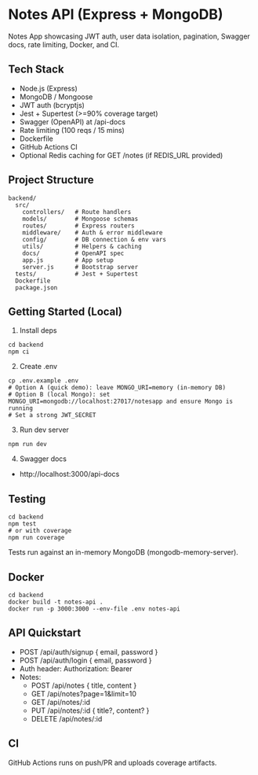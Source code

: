 # Notes API (Express + MongoDB)

Notes App showcasing JWT auth, user data isolation, pagination, Swagger docs, rate limiting, Docker, and CI.

## Tech Stack
- Node.js (Express)
- MongoDB / Mongoose
- JWT auth (bcryptjs)
- Jest + Supertest (>=90% coverage target)
- Swagger (OpenAPI) at /api-docs
- Rate limiting (100 reqs / 15 mins)
- Dockerfile
- GitHub Actions CI
- Optional Redis caching for GET /notes (if REDIS_URL provided)

## Project Structure
```
backend/
  src/
    controllers/   # Route handlers
    models/        # Mongoose schemas
    routes/        # Express routers
    middleware/    # Auth & error middleware
    config/        # DB connection & env vars
    utils/         # Helpers & caching
    docs/          # OpenAPI spec
    app.js         # App setup
    server.js      # Bootstrap server
  tests/           # Jest + Supertest
  Dockerfile
  package.json
```

## Getting Started (Local)
1) Install deps
```
cd backend
npm ci
```
2) Create .env
```
cp .env.example .env
# Option A (quick demo): leave MONGO_URI=memory (in-memory DB)
# Option B (local Mongo): set MONGO_URI=mongodb://localhost:27017/notesapp and ensure Mongo is running
# Set a strong JWT_SECRET
```
3) Run dev server
```
npm run dev
```
4) Swagger docs
- http://localhost:3000/api-docs

## Testing
```
cd backend
npm test
# or with coverage
npm run coverage
```
Tests run against an in-memory MongoDB (mongodb-memory-server).

## Docker
```
cd backend
docker build -t notes-api .
docker run -p 3000:3000 --env-file .env notes-api
```

## API Quickstart
- POST /api/auth/signup { email, password }
- POST /api/auth/login { email, password }
- Auth header: Authorization: Bearer <token>
- Notes:
  - POST /api/notes { title, content }
  - GET /api/notes?page=1&limit=10
  - GET /api/notes/:id
  - PUT /api/notes/:id { title?, content? }
  - DELETE /api/notes/:id

## CI
GitHub Actions runs on push/PR and uploads coverage artifacts.


